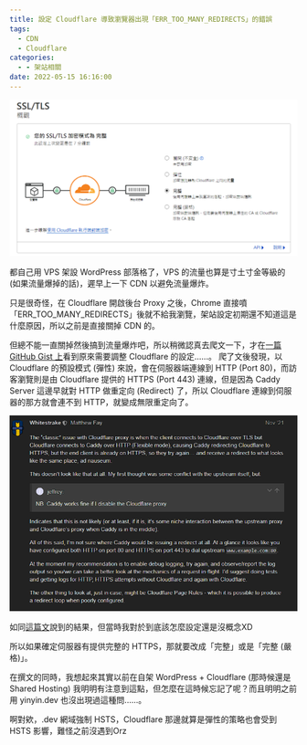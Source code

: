 ```yaml
---
title: 設定 Cloudflare 導致瀏覽器出現「ERR_TOO_MANY_REDIRECTS」的錯誤
tags:
  - CDN
  - Cloudflare
categories:
  - - 架站相關
date: 2022-05-15 16:16:00
---
```


![](/post_image/2022/cloudflare-ERR_TOO_MANY_REDIRECTS/image-01.png)

都自己用 VPS 架設 WordPress 部落格了，VPS 的流量也算是寸土寸金等級的 (如果流量爆掉的話)，遲早上一下 CDN 以避免流量爆炸。

只是很奇怪，在 Cloudflare 開啟後台 Proxy 之後，Chrome 直接噴「ERR\_TOO\_MANY\_REDIRECTS」後就不給我瀏覽，架站設定初期還不知道這是什麼原因，所以之前是直接關掉 CDN 的。

但總不能一直關掉然後搞到流量爆炸吧，所以稍微認真去爬文一下，才在[一篇 GitHub Gist 上](https://gist.github.com/lopezjurip/5314252970cc94970058320ac78f490a)看到原來需要調整 Cloudflare 的設定......。 <!-- more --> 爬了文後發現，以 Cloudflare 的預設模式 (彈性) 來說，會在伺服器端連線到 HTTP (Port 80)，而訪客瀏覽則是由 Cloudflare 提供的 HTTPS (Port 443) 連線，但是因為 Caddy Server 這邊早就對 HTTP 做重定向 (Redirect) 了，所以 Cloudflare 連線到伺服器的那方就會連不到 HTTP，就變成無限重定向了。

![](/post_image/2022/cloudflare-ERR_TOO_MANY_REDIRECTS/image-02.png)

如同[這篇文](https://caddy.community/t/cloudflare-infinite-redirect-err-too-many-redirects/14192/3)說到的結果，但當時我對於到底該怎麼設定還是沒概念XD

所以如果確定伺服器有提供完整的 HTTPS，那就要改成「完整」或是「完整 (嚴格)」。

在撰文的同時，我想起來其實以前在自架 WordPress + Cloudflare (那時候還是 Shared Hosting) 我明明有注意到這點，但怎麼在這時候忘記了呢？而且明明之前用 yinyin.dev 也沒出現過這種問......。

啊對欸，.dev 網域強制 HSTS，Cloudflare 那邊就算是彈性的策略也會受到 HSTS 影響，難怪之前沒遇到Orz